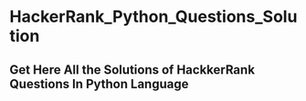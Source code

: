 # HackerRank_Python_Questions_Solution
## Get Here All the Solutions of HackkerRank Questions In Python Language
